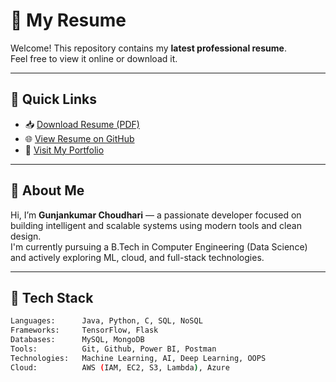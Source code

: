 # 📄 My Resume

Welcome! This repository contains my **latest professional resume**.  
Feel free to view it online or download it.

---

## 🔗 Quick Links

- 📥 [Download Resume (PDF)](./resume.pdf)
- 🌐 [View Resume on GitHub](https://gunjankumar55.github.io/my-resume/resume.pdf)
- 💼 [Visit My Portfolio](https://gunjankumar55.github.io/Gunjan_Portfolio/)

---

## 🚀 About Me

Hi, I’m **Gunjankumar Choudhari** — a passionate developer focused on building intelligent and scalable systems using modern tools and clean design.  
I'm currently pursuing a B.Tech in Computer Engineering (Data Science) and actively exploring ML, cloud, and full-stack technologies.

---

## 🧰 Tech Stack

```bash
Languages:      Java, Python, C, SQL, NoSQL
Frameworks:     TensorFlow, Flask
Databases:      MySQL, MongoDB
Tools:          Git, Github, Power BI, Postman
Technologies:   Machine Learning, AI, Deep Learning, OOPS
Cloud:          AWS (IAM, EC2, S3, Lambda), Azure
